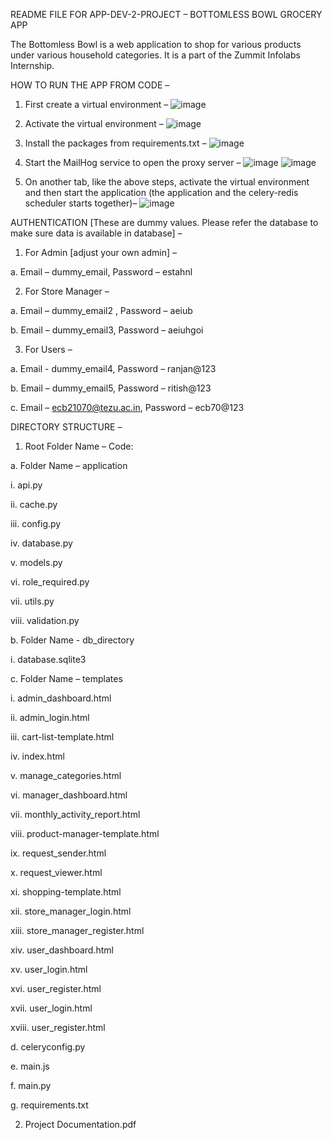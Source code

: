 README FILE FOR APP-DEV-2-PROJECT – BOTTOMLESS BOWL GROCERY APP

The Bottomless Bowl is a web application to shop for various products under various household categories. It is a part of the Zummit Infolabs Internship.

HOW TO RUN THE APP FROM CODE – 

1.	First create a virtual environment – 
 ![image](https://github.com/ritish-coder-25/The-Bottomless-Bowl-Grocery-App/assets/96167053/47234309-c220-4553-9db8-1138f573caf6)


2.	Activate the virtual environment – 
 ![image](https://github.com/ritish-coder-25/The-Bottomless-Bowl-Grocery-App/assets/96167053/cc63f8d1-e845-491d-abf4-d2ab09ac11b4)


3.	Install the packages from requirements.txt – 
 ![image](https://github.com/ritish-coder-25/The-Bottomless-Bowl-Grocery-App/assets/96167053/1bfb8f96-aac3-490e-b6dd-2bedb3b7bd72)


4.	Start the MailHog service to open the proxy server – 
 ![image](https://github.com/ritish-coder-25/The-Bottomless-Bowl-Grocery-App/assets/96167053/96cb21cb-421e-4575-a8b2-3f074ca50adb)
 ![image](https://github.com/ritish-coder-25/The-Bottomless-Bowl-Grocery-App/assets/96167053/031930b5-ed4d-4123-8943-36fe75fe5b27)

 
5.	On another tab, like the above steps, activate the virtual environment and then start the application (the application and the celery-redis scheduler starts together)– 
 ![image](https://github.com/ritish-coder-25/The-Bottomless-Bowl-Grocery-App/assets/96167053/a9a40c1e-e2bd-4835-8e1f-f2087422291b)


AUTHENTICATION [These are dummy values. Please refer the database to make sure data is available in database] – 
	
1.	For Admin [adjust your own admin] – 

a.	Email – dummy_email, Password – estahnl


2.	For Store Manager – 

a.	Email – dummy_email2 , Password – aeiub

b.	Email – dummy_email3, Password – aeiuhgoi


3.	For Users – 

a.	Email - dummy_email4, Password – ranjan@123

b.	Email – dummy_email5, Password – ritish@123

c.	Email – ecb21070@tezu.ac.in, Password – ecb70@123


DIRECTORY STRUCTURE – 

1.	Root Folder Name – Code:

a.	Folder Name – application

i.	api.py

ii.	cache.py

iii.	config.py

iv.	database.py

v.	models.py

vi.	role_required.py

vii.	utils.py

viii.	validation.py

b.	Folder Name - db_directory

i.	database.sqlite3

c.	Folder Name – templates

i.	admin_dashboard.html


ii.	admin_login.html

iii.	cart-list-template.html

iv.	index.html

v.	manage_categories.html

vi.	manager_dashboard.html

vii.	monthly_activity_report.html

viii.	product-manager-template.html

ix.	request_sender.html

x.	request_viewer.html

xi.	shopping-template.html

xii.	store_manager_login.html

xiii.	store_manager_register.html

xiv.	user_dashboard.html

xv.	user_login.html

xvi.	user_register.html

xvii.	user_login.html

xviii.	user_register.html


d.	celeryconfig.py

e.	main.js

f.	main.py

g.	requirements.txt

2.	Project Documentation.pdf 

